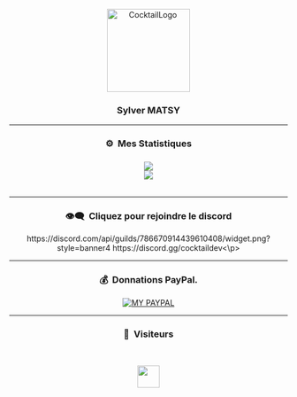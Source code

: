 <p align="center">
  <img width="150px" src="https://i.imgur.com/r07H3Mu.png" align="center" alt="CocktailLogo" />
</p>

### <p align="center">Sylver MATSY</p>

-----

### <p align="center">⚙️ &nbsp;Mes Statistiques</p>

### <p align="center"></p>

<p align="center">
  <img
    src="https://github-readme-stats.vercel.app/api/top-langs/?username=sylvermatsy&layout=compact&theme=github_dark&hide_border=true"
  />
  <br>
  <img
    src="https://github-readme-stats.vercel.app/api?username=sylvermatsy&count_private=true&include_all_commits=true&show_icons=true&theme=github_dark&hide_title=true&hide_border=true"
  />
  <br><br>
</p>

-----

### <p align="center">👁️‍🗨️ &nbsp;Cliquez pour rejoindre le discord</p>

<p align="center">https://discord.com/api/guilds/786670914439610408/widget.png?style=banner4 https://discord.gg/cocktaildev<\p>

-----

### <p align="center">💰 &nbsp;Donnations PayPal.</p>

<p align="center">
<a href="https://www.paypal.me/symatsy">
    <img
      alt="MY PAYPAL"
      src="https://ionicabizau.github.io/badges/paypal.svg"
    />
  </a>
</p>

-----

### <p align="center">👀 &nbsp;Visiteurs</p>
<br>

<p align="center">
  <img height="40em" src="https://profile-counter.glitch.me/sylvermatsy/count.svg" />
</p>

<!--
- [![paypal.me/symatsy](https://ionicabizau.github.io/badges/paypal.svg)](https://www.paypal.me/symatsy)
-->
